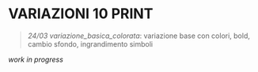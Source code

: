 # VARIAZIONI 10 PRINT
> *24/03 variazione_basica_colorata*: variazione base con colori, bold, cambio sfondo, ingrandimento simboli

_work in progress_
